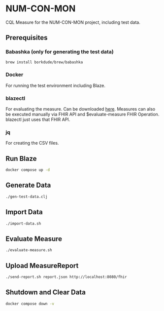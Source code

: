 # NUM-CON-MON

CQL Measure for the NUM-CON-MON project, including test data.

## Prerequisites

### Babashka (only for generating the test data)

```sh
brew install borkdude/brew/babashka
```

### Docker

For running the test environment including Blaze.

### blazectl

For evaluating the measure. Can be downloaded [here](https://github.com/samply/blazectl). Measures can also be executed manually via FHIR API and $evaluate-measure FHIR Operation. blazectl just uses that FHIR API.

### jq

For creating the CSV files.

## Run Blaze

```sh
docker compose up -d
```

## Generate Data

```sh
./gen-test-data.clj
```

## Import Data

```sh
./import-data.sh
```

## Evaluate Measure

```sh
./evaluate-measure.sh
```

## Upload MeasureReport

```sh
./send-report.sh report.json http://localhost:8080/fhir
```

## Shutdown and Clear Data

```sh
docker compose down -v
```

